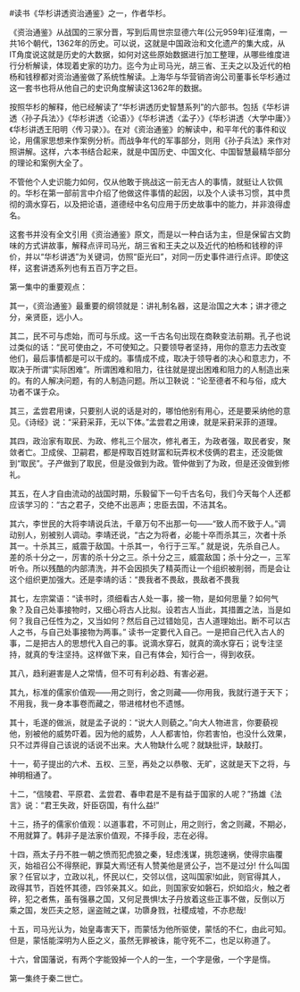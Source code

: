 \#读书《华杉讲透资治通鉴》之一，作者华杉。

《资治通鉴》从战国的三家分晋，写到后周世宗显德六年(公元959年)征淮南，一共16个朝代，1362年的历史。可以说，这就是中国政治和文化遗产的集大成，从IT角度说这就是历史的大数据，如何对这些原始数据进行加工整理，从哪些维度进行分析解读，体现着史家的功力。迄今为止司马光，胡三省、王夫之以及近代的柏杨和钱穆都对资治通鉴做了系统性解读。上海华与华营销咨询公司董事长华杉通过这一套书也将从他自己的史识角度解读这1362年的数据。

按照华杉的解释，他已经解读了“华杉讲透历史智慧系列”的六部书。包括《华杉讲透〈孙子兵法〉》《华杉讲透〈论语〉》《华杉讲透〈孟子〉》《华杉讲透〈大学中庸〉》《华杉讲透王阳明〈传习录〉》。在对《资治通鉴》的解读中，和平年代的事件和议论，用儒家思想来作案例分析。而战争年代的军事部分，则用《孙子兵法》来作对照讲解。这样，六本书结合起来，就是中国历史、中国文化、中国智慧最精华部分的理论和案例大全了。

不管他个人史识能力如何，仅从他敢于挑战这一前无古人的事情，就挺让人钦佩的。华杉在第一部前言中介绍了他做这件事情的起因，以及个人读书习惯，其中贯彻的滴水穿石，以及把论语，道德经中名句应用于历史故事中的能力，并非浪得虚名。

这套书并没有全文引用《资治通鉴》原文，而是以一种白话为主，但是保留古文韵味的方式讲故事，解释点评司马光，胡三省和王夫之以及近代的柏杨和钱穆的评价，并以“华杉讲透”为关键词，仿照“臣光曰”，对同一历史事件进行点评。即使这样，这套讲透系列也有五百万字之巨。

第一集中的重要观点：

其一，《资治通鉴》最重要的纲领就是：讲礼制名器，这是治国之大本；讲才德之分，亲贤臣，远小人。

其二，民不可与虑始，而可与乐成。这一千古名句出现在商鞅变法前期。孔子也说过类似的话：“民可使由之，不可使知之。只要领导者坚持，用你的意志力去改变他们，最后事情都是可以干成的。事情成不成，取决于领导者的决心和意志力，不取决于所谓“实际困难”。所谓困难和阻力，往往就是提出困难和阻力的人制造出来的。有的人解决问题，有的人制造问题。所以卫鞅说：“论至德者不和与俗，成大功者不谋于众。

其三，孟尝君用谏，只要别人说的话是对的，哪怕他别有用心，还是要采纳他的意见。《诗经》说：“采葑采菲，无以下体。”孟尝君之用谏，就是采葑采菲的道理。

其四，政治家有取民、为政、修礼三个层次，修礼者王，为政者强，取民者安，聚敛者亡。卫成侯、卫嗣君，都是榨取百姓财富和玩弄权术伎俩的君主，还没能做到“取民”。子产做到了取民，但是没做到为政。管仲做到了为政，但是还没做到修礼。

其五，在人才自由流动的战国时期，乐毅留下一句千古名句，我们今天每个人还都应该学习的：“古之君子，交绝不出恶声；忠臣去国，不洁其名。

其六，李世民的大将李靖说兵法，千章万句不出那一句——“致人而不致于人。”调动别人，别被别人调动。李靖还说，“古之为将者，必能十卒而杀其三，次者十杀其一。十杀其三，威震于敌国。十杀其一，令行于三军。” 就是说，先杀自己人。差的杀十分之一，厉害的杀十分之三。杀十分之三，威震敌国；杀十分之一，三军听令。所以残酷的内部清洗，并不会因损失了精英而让一个组织被削弱，而是会让这个组织更加强大。还是李靖的话：“畏我者不畏敌，畏敌者不畏我

其七，左宗棠语：“读书时，须细看古人处一事，接一物，是如何思量？如何气象？及自己处事接物时，又细心将古人比拟。设若古人当此，其措置之法，当是如何？我自己任性为之，又当如何？然后自己过错始见，古人道理始出。断不可以古人之书，与自己处事接物为两事。” 读书一定要代入自己。一是把自己代入古人的事，二是把古人的思想代入自己的事。说滴水穿石，就真的滴水穿石；说专注坚持，就真的专注坚持。这样做下来，自己有体会，知行合一，得到收获。

其八，趋利避害是人之常情，但不可有利必趋、有害必避。

其九，标准的儒家价值观——用之则行，舍之则藏——你用我，我就行道于天下；不用我，我一身本事卷而藏之，带进棺材也不遗憾。

其十，毛遂的做派，就是孟子说的：“说大人则藐之。”向大人物进言，你要藐视他，别被他的威势吓着。因为他的威势，人人都害怕，你若害怕，也没什么效果，只不过弄得自己该说的话说不出来。大人物缺什么呢？就缺批评，缺敲打。

十一，荀子提出的六术、五权、三至，再处之以恭敬、无旷，这就是天下之将，与神明相通了。

十二，“信陵君、平原君、孟尝君、春申君是不是有益于国家的人呢？”扬雄《法言》说：“君王失政，奸臣窃国，有什么益!”

十三，扬子的儒家价值观：以道事君，不可则止，用之则行，舍之则藏，不期必，不用就算了。韩非子是法家价值观，不择手段，志在必得。

十四，燕太子丹不胜一朝之愤而犯虎狼之秦，轻虑浅谋，挑怨速祸，使得宗庙覆灭，始祖召公不得祭祀，罪莫大焉!还有人赞美他是贤公子，岂不是过分! 什么叫国家？任官以才，立政以礼，怀民以仁，交邻以信，这叫国家!如此，则官得其人，政得其节，百姓怀其德，四邻亲其义。如此，则国家安如磐石，炽如焰火，触之者碎，犯之者焦，虽有强暴之国，又何足畏惧!太子丹放着这些正事不做，反倒以万乘之国，发匹夫之怒，逞盗贼之谋，功隳身戮，社稷成墟，不亦悲哉!

十五，司马光认为，始皇毒害天下，而蒙恬为他所驱使，蒙恬的不仁，由此可知。但是，蒙恬能深明为人臣之义，虽然无罪被诛，能守死不二，也足以称道了。

十六，曾国藩说，有两个字能毁掉一个人的一生，一个字是傲，一个字是惰。

第一集终于秦二世亡。

